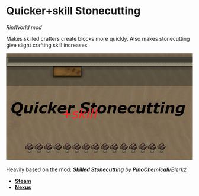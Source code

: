 # Quicker+skill Stonecutting
*RimWorld mod*

Makes skilled crafters create blocks more quickly. Also makes stonecutting give slight crafting skill increases.

![mod image](About/Preview.png)

Heavily based on the mod: *__Skilled Stonecutting__ by __PinoChemicali__/Blerkz*
- **[Steam](https://steamcommunity.com/sharedfiles/filedetails/?id=1207390617)**
- **[Nexus](https://www.nexusmods.com/rimworld/mods/227)**